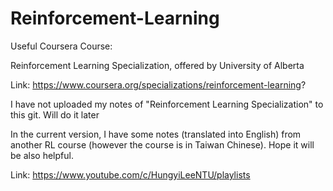 # Reinforcement-Learning

Useful Coursera Course:

Reinforcement Learning Specialization, offered by University of Alberta

Link: https://www.coursera.org/specializations/reinforcement-learning?

I have not uploaded my notes of "Reinforcement Learning Specialization" to this git. Will do it later


In the current version, I have some notes (translated into English) from another RL course (however the course is in Taiwan Chinese). Hope it will be also helpful. 

Link: https://www.youtube.com/c/HungyiLeeNTU/playlists
